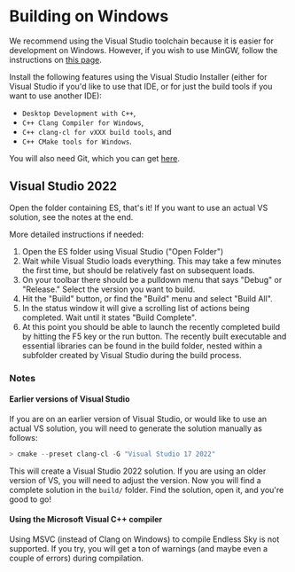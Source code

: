# Building on Windows

We recommend using the Visual Studio toolchain because it is easier for development on Windows. However, if you wish to use MinGW, follow the instructions on [this page](readme-mingw.md).

Install the following features using the Visual Studio Installer (either for Visual Studio if you'd like to use that IDE, or for just the build tools if you want to use another IDE):

- `Desktop Development with C++`,
- `C++ Clang Compiler for Windows`,
- `C++ clang-cl for vXXX build tools`, and
- `C++ CMake tools for Windows`.

You will also need Git, which you can get [here](https://gitforwindows.org/).

## Visual Studio 2022

Open the folder containing ES, that's it! If you want to use an actual VS solution, see the notes at the end.

More detailed instructions if needed:

1. Open the ES folder using Visual Studio ("Open Folder")
2. Wait while Visual Studio loads everything. This may take a few minutes the first time, but should be relatively fast on subsequent loads.
3. On your toolbar there should be a pulldown menu that says "Debug" or "Release." Select the version you want to build.
4. Hit the "Build" button, or find the "Build" menu and select "Build All".
5. In the status window it will give a scrolling list of actions being completed. Wait until it states "Build Complete".
6. At this point you should be able to launch the recently completed build by hitting the F5 key or the run button. The recently built executable and essential libraries can be found in the build folder, nested within a subfolder created by Visual Studio during the build process.

### Notes

#### Earlier versions of Visual Studio

If you are on an earlier version of Visual Studio, or would like to use an actual VS solution, you will need to generate the solution manually as follows:

```powershell
> cmake --preset clang-cl -G "Visual Studio 17 2022"
```

This will create a Visual Studio 2022 solution. If you are using an older version of VS, you will need to adjust the version. Now you will find a complete solution in the `build/` folder. Find the solution, open it, and you're good to go!

#### Using the Microsoft Visual C++ compiler

Using MSVC (instead of Clang on Windows) to compile Endless Sky is not supported. If you try, you will get a ton of warnings (and maybe even a couple of errors) during compilation.
